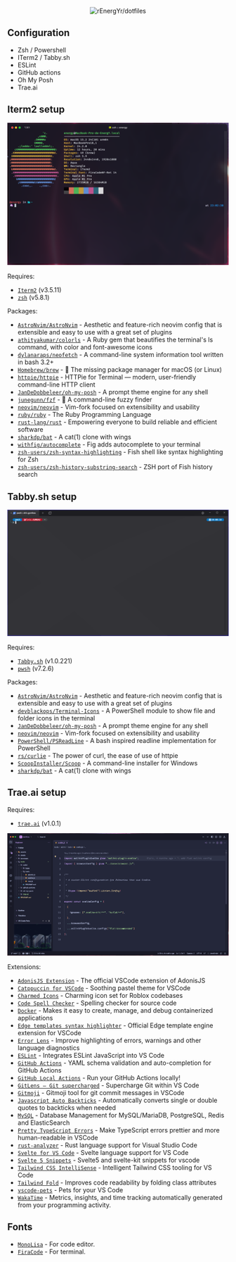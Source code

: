 <p align="center">
  <img src="https://socialify.git.ci/rEnergYr/dotfiles/image?font=Inter&language=1&name=1&owner=1&pattern=Plus&theme=Dark" alt="rEnergYr/dotfiles" width="640" height="320" />
</p>

## Configuration

- Zsh / Powershell
- ITerm2 / Tabby.sh
- ESLint
- GitHub actions
- Oh My Posh
- Trae.ai

## Iterm2 setup

![Iterm2](assets/iterm2.png)

Requires:

- [`Iterm2`](https://iterm2.com) (v3.5.11)
- [`zsh`](https://www.zsh.org) (v5.8.1) 

Packages:

- [`AstroNvim/AstroNvim`](https://github.com/AstroNvim/AstroNvim) - Aesthetic and feature-rich neovim config that is extensible and easy to use with a great set of plugins
- [`athityakumar/colorls`](https://github.com/athityakumar/colorls) - A Ruby gem that beautifies the terminal's ls command, with color and font-awesome icons
- [`dylanaraps/neofetch`](https://github.com/dylanaraps/neofetch) - A command-line system information tool written in bash 3.2+
- [`Homebrew/brew`](https://github.com/Homebrew/brew) - 🍺 The missing package manager for macOS (or Linux)
- [`httpie/httpie`](https://github.com/httpie/httpie) - HTTPie for Terminal — modern, user-friendly command-line HTTP client
- [`JanDeDobbeleer/oh-my-posh`](https://github.com/JanDeDobbeleer/oh-my-posh) - A prompt theme engine for any shell
- [`junegunn/fzf`](https://github.com/junegunn/fzf) - 🌸 A command-line fuzzy finder
- [`neovim/neovim`](https://github.com/neovim/neovim) - Vim-fork focused on extensibility and usability
- [`ruby/ruby`](https://github.com/ruby/ruby) - The Ruby Programming Language
- [`rust-lang/rust`](https://github.com/rust-lang/rust) - Empowering everyone to build reliable and efficient software
- [`sharkdp/bat`](https://github.com/sharkdp/bat) - A cat(1) clone with wings
- [`withfig/autocomplete`](https://github.com/withfig/autocomplete) - Fig adds autocomplete to your terminal
- [`zsh-users/zsh-syntax-highlighting`](https://github.com/zsh-users/zsh-syntax-highlighting) - Fish shell like syntax highlighting for Zsh
- [`zsh-users/zsh-history-substring-search`](https://github.com/zsh-users/zsh-history-substring-search) - ZSH port of Fish history search

## Tabby.sh setup

![Tabby.sh](assets/tabbysh.png)

Requires:

- [`Tabby.sh`](https://tabby.sh) (v1.0.221)
- [`pwsh`](https://github.com/PowerShell/PowerShell) (v7.2.6)

Packages:

- [`AstroNvim/AstroNvim`](https://github.com/AstroNvim/AstroNvim) - Aesthetic and feature-rich neovim config that is extensible and easy to use with a great set of plugins
- [`devblackops/Terminal-Icons`](https://github.com/devblackops/Terminal-Icons) - A PowerShell module to show file and folder icons in the terminal
- [`JanDeDobbeleer/oh-my-posh`](https://github.com/JanDeDobbeleer/oh-my-posh) - A prompt theme engine for any shell
- [`neovim/neovim`](https://github.com/neovim/neovim) - Vim-fork focused on extensibility and usability
- [`PowerShell/PSReadLine`](https://github.com/PowerShell/PSReadLine) - A bash inspired readline implementation for PowerShell
- [`rs/curlie`](https://github.com/rs/curlie) - The power of curl, the ease of use of httpie
- [`ScoopInstaller/Scoop`](https://github.com/ScoopInstaller/Scoop) - A command-line installer for Windows
- [`sharkdp/bat`](https://github.com/sharkdp/bat) - A cat(1) clone with wings

## Trae.ai setup

Requires:

- [`trae.ai`](https://www.trae.ai) (v1.0.1)

![Trae.ai](assets/trae-ai.png)

Extensions:

- [`AdonisJS Extension`](https://marketplace.visualstudio.com/items?itemName=jripouteau.adonis-vscode-extension) - The official VSCode extension of AdonisJS
- [`Catppuccin for VSCode`](https://marketplace.visualstudio.com/items?itemName=Catppuccin.catppuccin-vsc) - Soothing pastel theme for VSCode
- [`Charmed Icons`](https://marketplace.visualstudio.com/items?itemName=littensy.charmed-icons) - Charming icon set for Roblox codebases
- [`Code Spell Checker`](https://marketplace.visualstudio.com/items?itemName=streetsidesoftware.code-spell-checker) - Spelling checker for source code
- [`Docker`](https://marketplace.visualstudio.com/items?itemName=ms-azuretools.vscode-docker) - Makes it easy to create, manage, and debug containerized applications
- [`Edge templates syntax highlighter`](https://marketplace.visualstudio.com/items?itemName=AdonisJS.vscode-edge) - Official Edge template engine extension for VSCode
- [`Error Lens`](https://marketplace.visualstudio.com/items?itemName=usernamehw.errorlens) - Improve highlighting of errors, warnings and other language diagnostics
- [`ESLint`](https://marketplace.visualstudio.com/items?itemName=dbaeumer.vscode-eslint) - Integrates ESLint JavaScript into VS Code
- [`GitHub Actions`](https://marketplace.visualstudio.com/items?itemName=me-dutour-mathieu.vscode-github-actions) - YAML schema validation and auto-completion for GitHub Actions
- [`GitHub Local Actions`](https://marketplace.visualstudio.com/items?itemName=SanjulaGanepola.github-local-actions) - Run your GitHub Actions locally!
- [`GitLens — Git supercharged`](https://marketplace.visualstudio.com/items?itemName=eamodio.gitlens) - Supercharge Git within VS Code
- [`Gitmoji`](https://marketplace.visualstudio.com/items?itemName=seatonjiang.gitmoji-vscode) - Gitmoji tool for git commit messages in VSCode
- [`Javascript Auto Backticks`](https://marketplace.visualstudio.com/items?itemName=chamboug.js-auto-backticks) - Automatically converts single or double quotes to backticks when needed
- [`MySQL`](https://marketplace.visualstudio.com/items?itemName=cweijan.vscode-mysql-client2) - Database Management for MySQL/MariaDB, PostgreSQL, Redis and ElasticSearch
- [`Pretty TypeScript Errors`](https://marketplace.visualstudio.com/items?itemName=yoavbls.pretty-ts-errors) - Make TypeScript errors prettier and more human-readable in VSCode
- [`rust-analyzer`](https://marketplace.visualstudio.com/items?itemName=rust-lang.rust-analyzer) - Rust language support for Visual Studio Code
- [`Svelte for VS Code`](https://marketplace.visualstudio.com/items?itemName=svelte.svelte-vscode) - Svelte language support for VS Code
- [`Svelte 5 Snippets`](https://marketplace.visualstudio.com/items?itemName=Chanzhaoyu.svelte-5-snippets) - Svelte5 and svelte-kit snippets for vscode
- [`Tailwind CSS IntelliSense`](https://marketplace.visualstudio.com/items?itemName=bradlc.vscode-tailwindcss) - Intelligent Tailwind CSS tooling for VS Code
- [`Tailwind Fold`](https://marketplace.visualstudio.com/items?itemName=stivo.tailwind-fold) - Improves code readability by folding class attributes
- [`vscode-pets`](https://marketplace.visualstudio.com/items?itemName=tonybaloney.vscode-pets) - Pets for your VS Code
- [`WakaTime`](https://marketplace.visualstudio.com/items?itemName=WakaTime.vscode-wakatime) - Metrics, insights, and time tracking automatically generated from your programming activity.

## Fonts

- [`MonoLisa`](https://www.monolisa.dev) - For code editor.
- [`FiraCode`](https://github.com/ryanoasis/nerd-fonts) - For terminal.
